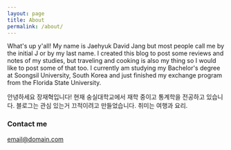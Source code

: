 ```yaml
---
layout: page
title: About
permalink: /about/
---
```

What's up y'all! My name is Jaehyuk David Jang but most people call me by the initial J or by my last name. I created this blog to post some reviews and notes of my studies, but traveling and cooking is also my thing so I would like to post some of that too. I currently am studying my Bachelor's degree at Soongsil University, South Korea and just finished my exchange program from the Florida State University.

안녕하세요 장재혁입니다! 현재 숭실대학교에서 재학 중이고 통계학을 전공하고 있습니다. 블로그는 관심 있는거 끄적이려고 만들었습니다. 취미는 여행과 요리.

### Contact me

[email@domain.com](mailto:bbq12340@hotmail.com)
